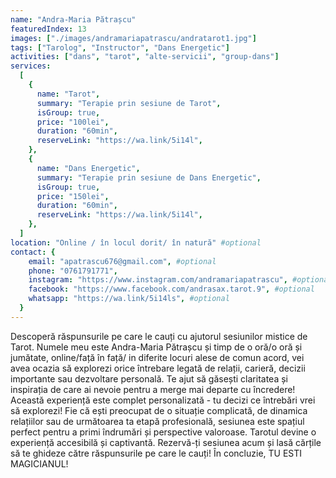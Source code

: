 ```yaml
---
name: "Andra-Maria Pătrașcu"
featuredIndex: 13
images: ["./images/andramariapatrascu/andratarot1.jpg"]
tags: ["Tarolog", "Instructor", "Dans Energetic"]
activities: ["dans", "tarot", "alte-servicii", "group-dans"]
services:
  [
    {
      name: "Tarot",
      summary: "Terapie prin sesiune de Tarot",
      isGroup: true,
      price: "100lei",
      duration: "60min",
      reserveLink: "https://wa.link/5i14l",
    },
    {
      name: "Dans Energetic",
      summary: "Terapie prin sesiune de Dans Energetic",
      isGroup: true,
      price: "150lei",
      duration: "60min",
      reserveLink: "https://wa.link/5i14l",
    },
  ]
location: "Online / în locul dorit/ în natură" #optional
contact: {
    email: "apatrascu676@gmail.com", #optional
    phone: "0761791771",
    instagram: "https://www.instagram.com/andramariapatrascu", #optional
    facebook: "https://www.facebook.com/andrasax.tarot.9", #optional
    whatsapp: "https://wa.link/5i14ls", #optional
  }
---
```


Descoperă răspunsurile pe care le cauți cu ajutorul sesiunilor mistice de Tarot. Numele meu este Andra-Maria Pătrașcu și timp de o oră/o oră și jumătate, online/față în față/ in diferite locuri alese de comun acord, vei avea ocazia să explorezi orice întrebare legată de relații, carieră, decizii importante sau dezvoltare personală. Te ajut să găsești claritatea și inspirația de care ai nevoie pentru a merge mai departe cu încredere!
Această experiență este complet personalizată - tu decizi ce întrebări vrei să explorezi! Fie că ești preocupat de o situație complicată, de dinamica relațiilor sau de următoarea ta etapă profesională, sesiunea este spațiul perfect pentru a primi îndrumări și perspective valoroase. Tarotul devine o experiență accesibilă și captivantă. Rezervă-ți sesiunea acum și lasă cărțile să te ghideze către răspunsurile pe care le cauți!
În concluzie, TU ESTI MAGICIANUL!

